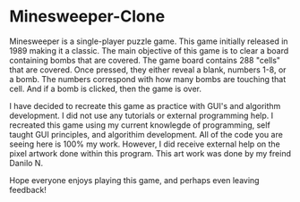 # Minesweeper-Clone
Minesweeper is a single-player puzzle game. This game initially released in 1989 making it a classic. The main objective of this game is to clear a board containing bombs that are covered. The game board contains 288 "cells" that are covered. Once pressed, they either reveal a blank, numbers 1-8, or a bomb. The numbers correspond with how many bombs are touching that cell. And if a bomb is clicked, then the game is over.

I have decided to recreate this game as practice with GUI's and algorithm development. I did not use any tutorials or external programming help. I recreated this game using my current knowlegde of programming, self taught GUI principles, and algorithim development. All of the code you are seeing here is 100% my work. However, I did receive external help on the pixel artwork done within this program. This art work was done by my freind Danilo N. 

Hope everyone enjoys playing this game, and perhaps even leaving feedback!
